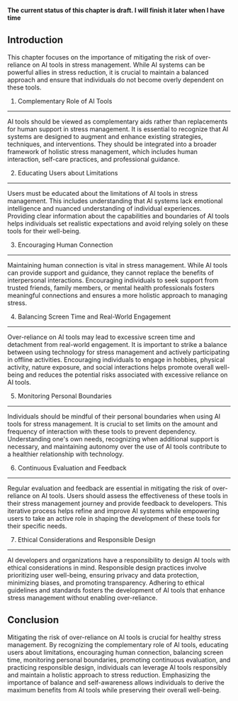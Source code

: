 **The current status of this chapter is draft. I will finish it later when I have time**

Introduction
------------

This chapter focuses on the importance of mitigating the risk of over-reliance on AI tools in stress management. While AI systems can be powerful allies in stress reduction, it is crucial to maintain a balanced approach and ensure that individuals do not become overly dependent on these tools.

1. Complementary Role of AI Tools
---------------------------------

AI tools should be viewed as complementary aids rather than replacements for human support in stress management. It is essential to recognize that AI systems are designed to augment and enhance existing strategies, techniques, and interventions. They should be integrated into a broader framework of holistic stress management, which includes human interaction, self-care practices, and professional guidance.

2. Educating Users about Limitations
------------------------------------

Users must be educated about the limitations of AI tools in stress management. This includes understanding that AI systems lack emotional intelligence and nuanced understanding of individual experiences. Providing clear information about the capabilities and boundaries of AI tools helps individuals set realistic expectations and avoid relying solely on these tools for their well-being.

3. Encouraging Human Connection
-------------------------------

Maintaining human connection is vital in stress management. While AI tools can provide support and guidance, they cannot replace the benefits of interpersonal interactions. Encouraging individuals to seek support from trusted friends, family members, or mental health professionals fosters meaningful connections and ensures a more holistic approach to managing stress.

4. Balancing Screen Time and Real-World Engagement
--------------------------------------------------

Over-reliance on AI tools may lead to excessive screen time and detachment from real-world engagement. It is important to strike a balance between using technology for stress management and actively participating in offline activities. Encouraging individuals to engage in hobbies, physical activity, nature exposure, and social interactions helps promote overall well-being and reduces the potential risks associated with excessive reliance on AI tools.

5. Monitoring Personal Boundaries
---------------------------------

Individuals should be mindful of their personal boundaries when using AI tools for stress management. It is crucial to set limits on the amount and frequency of interaction with these tools to prevent dependency. Understanding one's own needs, recognizing when additional support is necessary, and maintaining autonomy over the use of AI tools contribute to a healthier relationship with technology.

6. Continuous Evaluation and Feedback
-------------------------------------

Regular evaluation and feedback are essential in mitigating the risk of over-reliance on AI tools. Users should assess the effectiveness of these tools in their stress management journey and provide feedback to developers. This iterative process helps refine and improve AI systems while empowering users to take an active role in shaping the development of these tools for their specific needs.

7. Ethical Considerations and Responsible Design
------------------------------------------------

AI developers and organizations have a responsibility to design AI tools with ethical considerations in mind. Responsible design practices involve prioritizing user well-being, ensuring privacy and data protection, minimizing biases, and promoting transparency. Adhering to ethical guidelines and standards fosters the development of AI tools that enhance stress management without enabling over-reliance.

Conclusion
----------

Mitigating the risk of over-reliance on AI tools is crucial for healthy stress management. By recognizing the complementary role of AI tools, educating users about limitations, encouraging human connection, balancing screen time, monitoring personal boundaries, promoting continuous evaluation, and practicing responsible design, individuals can leverage AI tools responsibly and maintain a holistic approach to stress reduction. Emphasizing the importance of balance and self-awareness allows individuals to derive the maximum benefits from AI tools while preserving their overall well-being.
